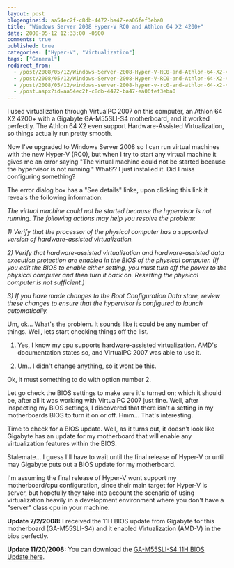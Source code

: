 ```yaml
---
layout: post
blogengineid: aa54ec2f-c8db-4472-ba47-ea06fef3eba0
title: "Windows Server 2008 Hyper-V RC0 and Athlon 64 X2 4200+"
date: 2008-05-12 12:33:00 -0500
comments: true
published: true
categories: ["Hyper-V", "Virtualization"]
tags: ["General"]
redirect_from: 
  - /post/2008/05/12/Windows-Server-2008-Hyper-V-RC0-and-Athlon-64-X2-4200.aspx
  - /post/2008/05/12/Windows-Server-2008-Hyper-V-RC0-and-Athlon-64-X2-4200
  - /post/2008/05/12/windows-server-2008-hyper-v-rc0-and-athlon-64-x2-4200
  - /post.aspx?id=aa54ec2f-c8db-4472-ba47-ea06fef3eba0
---
```

<!-- more -->


I used virtualization through VirtualPC 2007 on this computer, an Athlon 64 X2 4200+ with a Gigabyte GA-M55SLI-S4 motherboard, and it worked perfectly. The Athlon 64 X2 even support Hardware-Assisted Virtualization, so things actually run pretty smooth. 



Now I&#39;ve upgraded to Windows Server 2008 so I can run virtual machines with the new Hyper-V (RC0), but when I try to start any virtual machine it gives me an error saying &quot;The virtual machine could not be started because the hypervisor is not running.&quot; What?? I just installed it. Did I miss configuring something? 



The error dialog box has a &quot;See details&quot; linke, upon clicking this link it reveals the following information: 



*The virtual machine could not be started because the hypervisor is not running. The following actions may help you resolve the problem:* 



*1) Verify that the processor of the physical computer has a supported version of hardware-assisted virtualization.* 



*2) Verify that hardware-assisted virtualization and hardware-assisted data execution protection are enabled in the BIOS of the physical computer. (If you edit the BIOS to enable either setting, you must turn off the power to the physical computer and then turn it back on. Resetting the physical computer is not sufficient.)* 



*3) If you have made changes to the Boot Configuration Data store, review these changes to ensure that the hypervisor is configured to launch automatically.* 



Um, ok... What&#39;s the problem. It sounds like it could be any number of things. Well, lets start checking things off the list. 



1) Yes, I know my cpu supports hardware-assisted virtualization. AMD&#39;s documentation states so, and VirtualPC 2007 was able to use it.

3) Um.. I didn&#39;t change anything, so it wont be this. 



Ok, it must something to do with option number 2. 



Let go check the BIOS settings to make sure it&#39;s turned on; which it should be, after all it was working with VirtualPC 2007 just fine. Well, after inspecting my BIOS settings, I discovered that there isn&#39;t a setting in my motherboards BIOS to turn it on or off. Hmm... That&#39;s interesting. 



Time to check for a BIOS update. Well, as it turns out, it doesn&#39;t look like Gigabyte has an update for my motherboard that will enable any virtualization features within the BIOS. 



Stalemate... I guess I&#39;ll have to wait until the final release of Hyper-V or until may Gigabyte puts out a BIOS update for my motherboard. 



I&#39;m assuming the final release of Hyper-V wont support my motherboard/cpu configuration, since their main target for Hyper-V is server, but hopefully they take into account the scenario of using virtualization heavily in a development environment where you don&#39;t have a &quot;server&quot; class cpu in your machine. 



**Update 7/2/2008:** I received the 11H BIOS update from Gigabyte for this motherboard
(GA-M55SLI-S4) and it enabled Virtualization (AMD-V) in the bios
perfectly. 



**Update 11/20/2008:** You can download the <a href="http://ggts.gigabyte.com.tw/FileList/619667/m55slis4.11h">GA-M55SLI-S4 11H BIOS Update here</a>.

